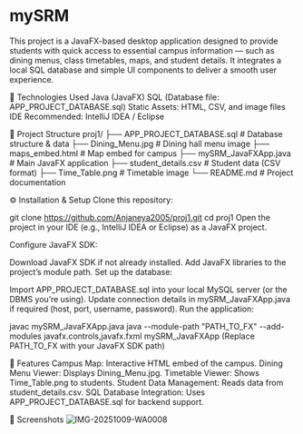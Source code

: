 # mySRM
This project is a JavaFX-based desktop application designed to provide students with quick access to essential campus information — such as dining menus, class timetables, maps, and student details. It integrates a local SQL database and simple UI components to deliver a smooth user experience.

🧰 Technologies Used
Java (JavaFX)
SQL (Database file: APP_PROJECT_DATABASE.sql)
Static Assets: HTML, CSV, and image files
IDE Recommended: IntelliJ IDEA / Eclipse

📁 Project Structure
proj1/
├── APP_PROJECT_DATABASE.sql   # Database structure & data
├── Dining_Menu.jpg            # Dining hall menu image
├── maps_embed.html            # Map embed for campus
├── mySRM_JavaFXApp.java       # Main JavaFX application
├── student_details.csv        # Student data (CSV format)
├── Time_Table.png             # Timetable image
└── README.md                  # Project documentation

⚙️ Installation & Setup
Clone this repository:

git clone https://github.com/Anjaneya2005/proj1.git
cd proj1
Open the project in your IDE (e.g., IntelliJ IDEA or Eclipse) as a JavaFX project.

Configure JavaFX SDK:

Download JavaFX SDK if not already installed.
Add JavaFX libraries to the project’s module path.
Set up the database:

Import APP_PROJECT_DATABASE.sql into your local MySQL server (or the DBMS you’re using).
Update connection details in mySRM_JavaFXApp.java if required (host, port, username, password).
Run the application:

javac mySRM_JavaFXApp.java
java --module-path "PATH_TO_FX" --add-modules javafx.controls,javafx.fxml mySRM_JavaFXApp
(Replace PATH_TO_FX with your JavaFX SDK path)

🚀 Features
Campus Map: Interactive HTML embed of the campus.
Dining Menu Viewer: Displays Dining_Menu.jpg.
Timetable Viewer: Shows Time_Table.png to students.
Student Data Management: Reads data from student_details.csv.
SQL Database Integration: Uses APP_PROJECT_DATABASE.sql for backend support.

📸 Screenshots
![IMG-20251009-WA0008](https://github.com/user-attachments/assets/7b496853-3af5-4e37-9511-fa69378d7a56)
